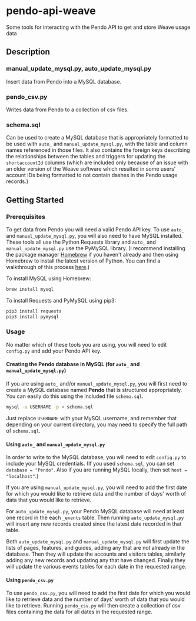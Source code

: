 # pendo-api-weave
Some tools for interacting with the Pendo API to get and store Weave usage data

## Description

### manual_update_mysql.py, auto_update_mysql.py
Insert data from Pendo into a MySQL database.

### pendo_csv.py
Writes data from Pendo to a collection of csv files.

### schema.sql
Can be used to create a MySQL database that is appropriately formatted to be used with `auto_` and `manual_update_mysql.py`, with the table and column names referenced in those files.
It also contains the foreign keys describing the relationships between the tables and triggers for updating the `shortaccountId` columns (which are included only because of an issue with an older version of the Weave software which resulted in some users' account IDs being formatted to not contain dashes in the Pendo usage records.)

## Getting Started

### Prerequisites
To get data from Pendo you will need a valid Pendo API key.
To use `auto_` and `manual_update_mysql.py`, you will also need to have MySQL installed.
These tools all use the Python Requests library and `auto_` and `manual_update_mysql.py` use the PyMySQL library.
(I recommend installing the package manager [Homebrew](https://brew.sh/) if you haven't already and then using Homebrew to install the latest version of Python.
You can find a walkthrough of this process [here](http://docs.python-guide.org/en/latest/starting/install3/osx/).)

To install MySQL using Homebrew:
```bash
brew install mysql
```

To install Requests and PyMySQL using pip3:
```bash
pip3 install requests
pip3 install pymysql
```

### Usage
No matter which of these tools you are using, you will need to edit `config.py` and add your Pendo API key.

#### Creating the Pendo database in MySQL (for `auto_` and `manual_update_mysql.py`)
If you are using `auto_` and/or `manual_update_mysql.py`, you will first need to create a MySQL database named **Pendo** that is structured appropriately.
You can easily do this using the included file `schema.sql`.

```bash
mysql -u USERNAME -p < schema.sql
```

Just replace `USERNAME` with your MySQL username, and remember that depending on your current directory, you may need to specify the full path of `schema.sql`.

#### Using `auto_` and `manual_update_mysql.py`
In order to write to the MySQL database, you will need to edit `config.py` to include your MySQL credentials.
(If you used `schema.sql`, you can set `database = "Pendo"`.
Also if you are running MySQL locally, then set `host = "localhost"`.)

If you are using `manual_update_mysql.py`, you will need to add the first date for which you would like to retrieve data and the number of days' worth of data that you would like to retrieve.

For `auto_update_mysql.py`, your Pendo MySQL database will need at least one record in the each `_events` table.
Then running `auto_update_mysql.py` will insert any new records created since the latest date recorded in that table.

Both `auto_update_mysql.py` and `manual_update_mysql.py` will first update the lists of pages, features, and guides, adding any that are not already in the database.
Then they will update the accounts and visitors tables, similarly adding any new records and updating any that have changed.
Finally they will update the various events tables for each date in the requested range.

#### Using `pendo_csv.py`
To use `pendo_csv.py`, you will need to add the first date for which you would like to retrieve data and the number of days' worth of data that you would like to retrieve.
Running `pendo_csv.py` will then create a collection of csv files containing the data for all dates in the requested range.